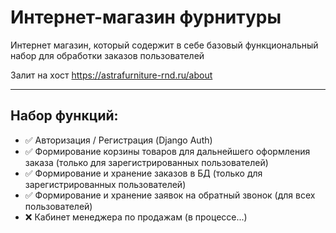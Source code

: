 # Интернет-магазин фурнитуры

Интернет магазин, который содержит в себе базовый функциональный набор для обработки заказов пользователей

Залит на хост https://astrafurniture-rnd.ru/about

---

## Набор функций:

- ✅ Авторизация / Регистрация (Django Auth)
- ✅ Формирование корзины товаров для дальнейшего оформления заказа (только для зарегистрированных пользователей)
- ✅ Формирование и хранение заказов в БД (только для зарегистрированных пользователей)
- ✅ Формирование и хранение заявок на обратный звонок (для всех пользователей) 
- ❌ Кабинет менеджера по продажам (в процессе...)
